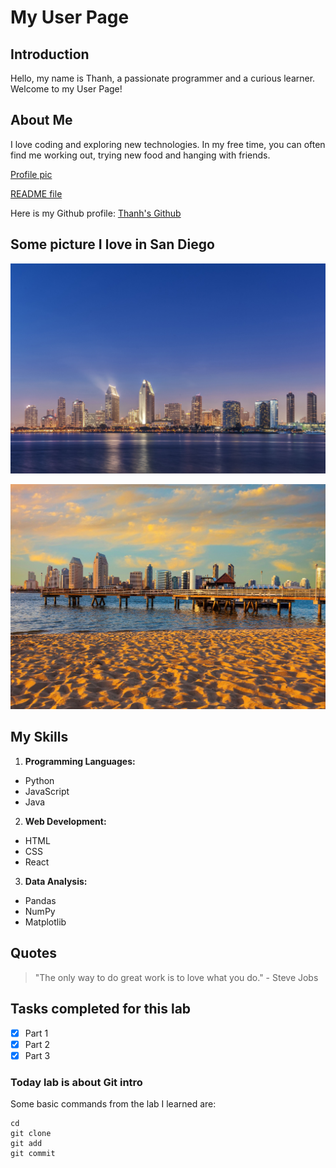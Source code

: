 # My User Page

## Introduction
Hello, my name is Thanh, a passionate programmer and a curious learner. Welcome to my User Page!

## About Me
I love coding and exploring new technologies. In my free time, you can often find me working out, trying new food and hanging with friends.

[Profile pic](profile.jpg)


[README file](README.md)

Here is my Github profile:
[Thanh's Github](https://github.com/jayden789)

## Some picture I love in San Diego
![Downtown San Diego](san-diego-1.jpg)

![Downtown San Diego](san-diego-2.jpg)

## My Skills
  1. **Programming Languages:**
  - Python
  - JavaScript
  - Java

  2. **Web Development:**
  - HTML
  - CSS
  - React

  3. **Data Analysis:**
  - Pandas
  - NumPy
  - Matplotlib


## Quotes
> "The only way to do great work is to love what you do." - Steve Jobs


## Tasks completed for this lab
- [x] Part 1
- [x] Part 2
- [x] Part 3

### Today lab is about Git intro
Some basic commands from the lab I learned are:
```
cd
git clone
git add
git commit
```